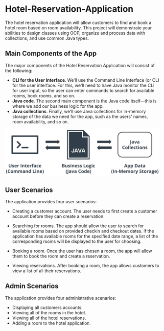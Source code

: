 # Hotel-Reservation-Application

The hotel reservation application will allow customers to find and book a hotel room based on room availability. 
This project will demonstrate your abilities to design classes using OOP, organize and process data with collections, and use common Java types.

## Main Components of the App
The major components of the Hotel Reservation Application will consist of the following:

* **CLI for the User Interface**. We'll use the Command Line Interface (or CLI for the user interface. For this, we'll need to have Java monitor the CLI for user input, so the user can enter commands to search for available rooms, book rooms, and so on.
* **Java code**. The second main component is the Java code itself—this is where we add our business logic for the app.
* **Java collections**. Finally, we'll use Java collections for in-memory storage of the data we need for the app, such as the users' names, room availability, and so on.

![application_flow](flow.png)


## User Scenarios

The application provides four user scenarios:

* Creating a customer account. The user needs to first create a customer account before they can create a reservation.

* Searching for rooms. The app should allow the user to search for available rooms based on provided checkin and checkout dates. If the application has available rooms for the specified date range, a list of the corresponding rooms will be displayed to the user for choosing.

* Booking a room. Once the user has chosen a room, the app will allow them to book the room and create a reservation.

* Viewing reservations. After booking a room, the app allows customers to view a list of all their reservations.


## Admin Scenarios

The application provides four administrative scenarios:

* Displaying all customers accounts.
* Viewing all of the rooms in the hotel.
* Viewing all of the hotel reservations.
* Adding a room to the hotel application.
